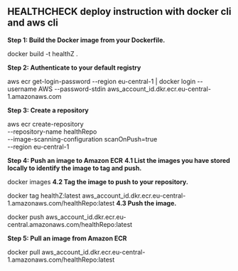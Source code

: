 ## HEALTHCHECK deploy instruction with docker cli and aws cli
**Step 1: Build the Docker image from your Dockerfile.**

docker build -t healthZ .
     
**Step 2: Authenticate to your default registry**

aws ecr get-login-password --region eu-central-1 | docker login --username AWS --password-stdin aws_account_id.dkr.ecr.eu-central-1.amazonaws.com
      
**Step 3: Create a repository**

aws ecr create-repository \
           --repository-name healthRepo \
           --image-scanning-configuration scanOnPush=true \
           --region eu-central-1
    
**Step 4: Push an image to Amazon ECR**
**4.1 List the images you have stored locally to identify the image to tag and push.**        
         
docker images
**4.2 Tag the image to push to your repository.**   

docker tag healthZ:latest aws_account_id.dkr.ecr.eu-central-1.amazonaws.com/healthRepo:latest
**4.3 Push the image.**
         
docker push aws_account_id.dkr.ecr.eu-central.amazonaws.com/healthRepo:latest

**Step 5: Pull an image from Amazon ECR**

docker pull aws_account_id.dkr.ecr.eu-central-1.amazonaws.com/healthRepo:latest
           
           
          
